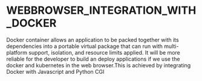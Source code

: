 # WEBBROWSER_INTEGRATION_WITH_DOCKER

Docker container allows an application to be packed
together with its dependencies into a portable virtual
package that can run with multi-platform support,
isolation, and resource limits applied. It will be more
reliable for the developer to build an deploy applications
if we use the docker and kubernetes in the web browser.This is 
achieved by integrating Docker with Javascript and Python CGI

